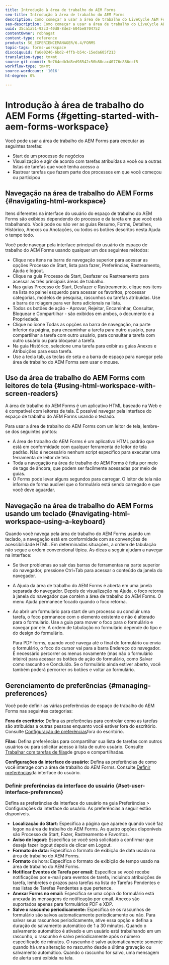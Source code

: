 ```yaml
---
title: Introdução à área de trabalho do AEM Forms
seo-title: Introdução à área de trabalho do AEM Forms
description: Como começar a usar a área de trabalho do LiveCycle AEM Forms para gerenciar seus processos de automação de negócios.
seo-description: Como começar a usar a área de trabalho do LiveCycle AEM Forms para gerenciar seus processos de automação de negócios.
uuid: 35ca1a51-92c3-40d8-8de3-604be8704752
contentOwner: robhagat
content-type: reference
products: SG_EXPERIENCEMANAGER/6.4/FORMS
topic-tags: forms-workspace
discoiquuid: fa6e0246-6bd2-4ffb-b54c-15eda605f213
translation-type: tm+mt
source-git-commit: 5e764edb3d8ed98542c50b80cac40776c886ccf5
workflow-type: tm+mt
source-wordcount: '1016'
ht-degree: 0%

---
```



# Introdução à área de trabalho do AEM Forms {#getting-started-with-aem-forms-workspace}

Você pode usar a área de trabalho do AEM Forms para executar as seguintes tarefas:

* Start de um processo de negócios
* Visualização e agir de acordo com tarefas atribuídas a você ou a outras listas de tarefas que você tenha acesso a
* Rastrear tarefas que fazem parte dos processos em que você começou ou participou

## Navegação na área de trabalho do AEM Forms {#navigating-html-workspace}

Itens diferentes na interface do usuário do espaço de trabalho do AEM Forms são exibidos dependendo do processo e da tarefa em que você está trabalhando. Você pode ou não ver as guias Resumo, Forms, Detalhes, Histórico, Anexos ou Anotações, ou todos os botões descritos nesta Ajuda o tempo todo.

Você pode navegar pela interface principal do usuário do espaço de trabalho do AEM Forms usando qualquer um dos seguintes métodos:

* Clique nos itens na barra de navegação superior para acessar as opções Processo de Start, lista para fazer, Preferências, Rastreamento, Ajuda e logout.
* Clique na guia Processo de Start, Desfazer ou Rastreamento para acessar as três principais áreas de trabalho.
* Nas guias Processo de Start, Desfazer e Rastreamento, clique nos itens na lista no painel esquerdo para acessar os favoritos, processar categorias, modelos de pesquisa, rascunhos ou tarefas atribuídas. Use a barra de rolagem para ver itens adicionais na lista.
* Todos os botões de ação - Aprovar, Rejeitar, Encaminhar, Consultar, Bloquear e Compartilhar - são exibidos em ambos, o documento e a Propriedade.
* Clique no ícone Todas as opções na barra de navegação, na parte inferior da página, para encaminhar a tarefa para outro usuário, para compartilhar a tarefa com outro usuário, para consultar a tarefa com outro usuário ou para bloquear a tarefa.
* Na guia Histórico, selecione uma tarefa para exibir as guias Anexos e Atribuições para essa tarefa.
* Use a tecla tab, as teclas de seta e a barra de espaço para navegar pela área de trabalho do AEM Forms sem usar o mouse.

## Uso da área de trabalho do AEM Forms com leitores de tela {#using-html-workspace-with-screen-readers}

A área de trabalho do AEM Forms é um aplicativo HTML baseado na Web e é compatível com leitores de tela. É possível navegar pela interface do espaço de trabalho do AEM Forms usando o teclado.

Para usar a área de trabalho do AEM Forms com um leitor de tela, lembre-se dos seguintes pontos:

* A área de trabalho do AEM Forms é um aplicativo HTML padrão que está em conformidade com qualquer ferramenta de leitor de tela padrão. Não é necessário nenhum script específico para executar uma ferramenta de leitor de tela.
* Toda a navegação na área de trabalho do AEM Forms é feita por meio de tags de âncora, que podem ser facilmente acessadas por meio de guias.
* O Forms pode levar alguns segundos para carregar. O leitor de tela não informa de forma audível que o formulário está sendo carregado e que você deve aguardar.

## Navegação na área de trabalho do AEM Forms usando um teclado {#navigating-html-workspace-using-a-keyboard}

Quando você navega pela área de trabalho do AEM Forms usando um teclado, a navegação está em conformidade com as convenções de acessibilidade HTML. Em determinadas situações, a ordem de tabulação não segue a ordem convencional típica. As dicas a seguir ajudam a navegar na interface:

* Se tiver problemas ao sair das barras de ferramentas na parte superior do navegador, pressione Ctrl+Tab para acessar o conteúdo da janela do navegador.
* A Ajuda da área de trabalho do AEM Forms é aberta em uma janela separada do navegador. Depois de visualização na Ajuda, o foco retorna à janela do navegador que contém a área de trabalho do AEM Forms. O menu Ajuda permanece focado quando o foco retorna.
* Ao abrir um formulário para start de um processo ou concluir uma tarefa, o foco permanece com o elemento existente e não é alterado para o formulário. Use a guia para mover o foco para o formulário e navegar por ele. A ordem de tabulação no formulário depende do tipo e do design do formulário.

   Para PDF forms, quando você navega até o final do formulário ou envia o formulário, o foco do cursor vai para a barra Endereço do navegador. É necessário percorrer os menus novamente (mas não o formulário inteiro) para acessar os botões de ação do formulário, como Salvar como rascunho e Concluído. Se o formulário ainda estiver aberto, você também poderá percorrer os botões e voltar ao formulário.

## Gerenciamento de preferências {#managing-preferences}

Você pode definir as várias preferências de espaço de trabalho do AEM Forms nas seguintes categorias:

**Fora do escritório:** Defina as preferências para controlar como as tarefas são atribuídas a outras pessoas enquanto você estiver fora do escritório. Consulte [Configuração de preferências](/help/forms/using/todo-lists.md#setting-out-of-office-preferences)fora do escritório.

**Filas:** Defina preferências para compartilhar sua lista de tarefas com outros usuários ou para solicitar acesso à lista de outro usuário. Consulte [Trabalhar com tarefas de filas](/help/forms/using/todo-lists.md#working-with-tasks-from-group-and-shared-queues)de grupo e compartilhadas.

**Configurações da interface do usuário:** Defina as preferências de como você interage com a área de trabalho do AEM Forms. Consulte [Definir preferências](#set-user-interface-preferences)da interface do usuário.

### Definir preferências da interface do usuário {#set-user-interface-preferences}

Defina as preferências da interface do usuário na guia Preferências > Configurações da interface do usuário. As preferências a seguir estão disponíveis.

* **Localização do Start:** Especifica a página que aparece quando você faz logon na área de trabalho do AEM Forms. As quatro opções disponíveis são Processo de Start, Fazer, Rastreamento e Favoritos.
* **Aviso de logout:** Especifica se você será solicitado a confirmar que deseja fazer logout depois de clicar em Logout.
* **Formato de data:** Especifica o formato de exibição de data usado na área de trabalho do AEM Forms.
* **Formato** de hora: Especifica o formato de exibição de tempo usado na área de trabalho do AEM Forms.
* **Notificar Eventos de Tarefa por email:** Especifica se você recebe notificações por e-mail para eventos de tarefa, incluindo atribuições de tarefa, lembretes e prazos para tarefas na lista de Tarefas Pendentes e nas listas de Tarefas Pendentes a que pertence.
* **Anexar Forms no email:** Especifica se uma cópia do formulário está anexada às mensagens de notificação por email. Anexos são suportados apenas para formulários PDF e XDP.
* **Salve o rascunho periodicamente:** Especifica se os rascunhos de formulário são salvos automaticamente periodicamente ou não. Para salvar seus rascunhos periodicamente, ative essa opção e defina a duração do salvamento automático de 1 a 30 minutos. Quando o salvamento automático é ativado e um usuário está trabalhando em um rascunho, o rascunho é salvo periodicamente após o número especificado de minutos. O rascunho é salvo automaticamente somente quando há uma alteração no rascunho desde a última gravação ou salvamento automático. Quando o rascunho for salvo, uma mensagem de alerta será exibida na tela.

